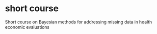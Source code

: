 # short course
Short course on Bayesian methods for addressing missing data in health economic evaluations
